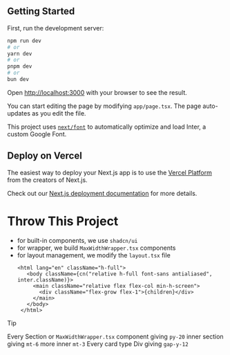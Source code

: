 
## Getting Started

First, run the development server:

```bash
npm run dev
# or
yarn dev
# or
pnpm dev
# or
bun dev
```

Open [http://localhost:3000](http://localhost:3000) with your browser to see the result.

You can start editing the page by modifying `app/page.tsx`. The page auto-updates as you edit the file.

This project uses [`next/font`](https://nextjs.org/docs/basic-features/font-optimization) to automatically optimize and load Inter, a custom Google Font.


## Deploy on Vercel

The easiest way to deploy your Next.js app is to use the [Vercel Platform](https://vercel.com/new?utm_medium=default-template&filter=next.js&utm_source=create-next-app&utm_campaign=create-next-app-readme) from the creators of Next.js.

Check out our [Next.js deployment documentation](https://nextjs.org/docs/deployment) for more details.

# Throw This Project
- for built-in components, we use `shadcn/ui`
- for wrapper, we build `MaxWidthWrapper.tsx` components
- for layout management, we modify the `layout.tsx` file 
   ```
   <html lang="en" className="h-full">
      <body className={cn("relative h-full font-sans antialiased", inter.className)}>
        <main className="relative flex flex-col min-h-screen">
          <div className="flex-grow flex-1">{children}</div>
        </main>
      </body>
    </html>
    ```

>[!TIP]
>Every Section or `MaxWidthWrapper.tsx` component giving `py-20` inner section giving `mt-6` more inner `mt-3`
>Every card type Div giving `gap-y-12`